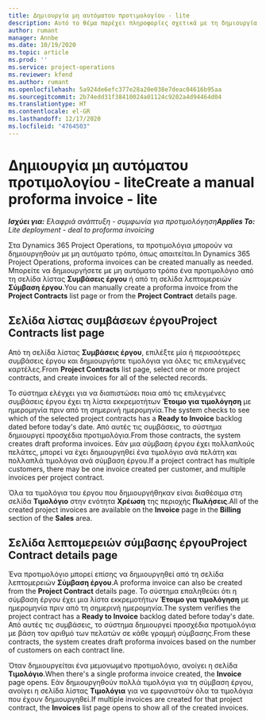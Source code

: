 ```yaml
---
title: Δημιουργία μη αυτόματου προτιμολογίου - lite
description: Αυτό το θέμα παρέχει πληροφορίες σχετικά με τη δημιουργία ενός μη αυτόματου προτιμολογίου στο Project Operations.
author: rumant
manager: Annbe
ms.date: 10/19/2020
ms.topic: article
ms.prod: ''
ms.service: project-operations
ms.reviewer: kfend
ms.author: rumant
ms.openlocfilehash: 5a924de6efc377e28a20e038e7deac04616b95aa
ms.sourcegitcommit: 2b74edd31f38410024a01124c9202a4d94464d04
ms.translationtype: HT
ms.contentlocale: el-GR
ms.lasthandoff: 12/17/2020
ms.locfileid: "4764503"
---
```

# <a name="create-a-manual-proforma-invoice---lite"></a><span data-ttu-id="4f779-103">Δημιουργία μη αυτόματου προτιμολογίου - lite</span><span class="sxs-lookup"><span data-stu-id="4f779-103">Create a manual proforma invoice - lite</span></span>

<span data-ttu-id="4f779-104">_**Ισχύει για:** Ελαφριά ανάπτυξη - συμφωνία για προτιμολόγηση_</span><span class="sxs-lookup"><span data-stu-id="4f779-104">_**Applies To:** Lite deployment - deal to proforma invoicing_</span></span>

<span data-ttu-id="4f779-105">Στα Dynamics 365 Project Operations, τα προτιμολόγια μπορούν να δημιουργηθούν με μη αυτόματο τρόπο, όπως απαιτείται.</span><span class="sxs-lookup"><span data-stu-id="4f779-105">In Dynamics 365 Project Operations, proforma invoices can be created manually as needed.</span></span> <span data-ttu-id="4f779-106">Μπορείτε να δημιουργήσετε με μη αυτόματο τρόπο ένα προτιμολόγιο από τη σελίδα λίστας **Συμβάσεις έργου** ή από τη σελίδα λεπτομερειών **Σύμβαση έργου**.</span><span class="sxs-lookup"><span data-stu-id="4f779-106">You can manually create a proforma invoice from the **Project Contracts** list page or from the **Project Contract** details page.</span></span>

##  <a name="project-contracts-list-page"></a><span data-ttu-id="4f779-107">Σελίδα λίστας συμβάσεων έργου</span><span class="sxs-lookup"><span data-stu-id="4f779-107">Project Contracts list page</span></span>

<span data-ttu-id="4f779-108">Από τη σελίδα λίστας **Συμβάσεις έργου**, επιλέξτε μία ή περισσότερες συμβάσεις έργου και δημιουργήστε τιμολόγια για όλες τις επιλεγμένες καρτέλες.</span><span class="sxs-lookup"><span data-stu-id="4f779-108">From **Project Contracts** list page, select one or more project contracts, and create invoices for all of the selected records.</span></span>

<span data-ttu-id="4f779-109">Το σύστημα ελέγχει για να διαπιστώσει ποια από τις επιλεγμένες συμβάσεις έργου έχει τη λίστα εκκρεμοτήτων **Έτοιμο για τιμολόγηση** με ημερομηνία πριν από τη σημερινή ημερομηνία.</span><span class="sxs-lookup"><span data-stu-id="4f779-109">The system checks to see which of the selected project contracts has a **Ready to Invoice** backlog dated before today's date.</span></span> <span data-ttu-id="4f779-110">Από αυτές τις συμβάσεις, το σύστημα δημιουργεί προσχέδια προτιμολόγια.</span><span class="sxs-lookup"><span data-stu-id="4f779-110">From those contracts, the system creates draft proforma invoices.</span></span> <span data-ttu-id="4f779-111">Εάν μια σύμβαση έργου έχει πολλαπλούς πελάτες, μπορεί να έχει δημιουργηθεί ένα τιμολόγιο ανά πελάτη και πολλαπλά τιμολόγια ανά σύμβαση έργου.</span><span class="sxs-lookup"><span data-stu-id="4f779-111">If a project contract has multiple customers, there may be one invoice created per customer, and multiple invoices per project contract.</span></span>

<span data-ttu-id="4f779-112">Όλα τα τιμολόγια του έργου που δημιουργήθηκαν είναι διαθέσιμα στη σελίδα **Τιμολόγιο** στην ενότητα **Χρέωση** της περιοχής **Πωλήσεις**.</span><span class="sxs-lookup"><span data-stu-id="4f779-112">All of the created project invoices are available on the **Invoice** page in the **Billing** section of the **Sales** area.</span></span>

## <a name="project-contract-details-page"></a><span data-ttu-id="4f779-113">Σελίδα λεπτομερειών σύμβασης έργου</span><span class="sxs-lookup"><span data-stu-id="4f779-113">Project Contract details page</span></span>

<span data-ttu-id="4f779-114">Ένα προτιμολόγιο μπορεί επίσης να δημιουργηθεί από τη σελίδα λεπτομερειών **Σύμβαση έργου**.</span><span class="sxs-lookup"><span data-stu-id="4f779-114">A proforma invoice can also be created from the **Project Contract** details page.</span></span> <span data-ttu-id="4f779-115">Το σύστημα επαληθεύει ότι η σύμβαση έργου έχει μια λίστα εκκρεμοτήτων **Έτοιμο για τιμολόγηση** με ημερομηνία πριν από τη σημερινή ημερομηνία.</span><span class="sxs-lookup"><span data-stu-id="4f779-115">The system verifies the project contract has a **Ready to Invoice** backlog dated before today's date.</span></span> <span data-ttu-id="4f779-116">Από αυτές τις συμβάσεις, το σύστημα δημιουργεί προσχέδια προτιμολόγια με βάση τον αριθμό των πελατών σε κάθε γραμμή σύμβασης.</span><span class="sxs-lookup"><span data-stu-id="4f779-116">From these contracts, the system creates draft proforma invoices based on the number of customers on each contract line.</span></span>

<span data-ttu-id="4f779-117">Όταν δημιουργείται ένα μεμονωμένο προτιμολόγιο, ανοίγει η σελίδα **Τιμολόγιο**.</span><span class="sxs-lookup"><span data-stu-id="4f779-117">When there's a single proforma invoice created, the **Invoice** page opens.</span></span> <span data-ttu-id="4f779-118">Εάν δημιουργηθούν πολλά τιμολόγια για τη σύμβαση έργου, ανοίγει η σελίδα λίστας **Τιμολόγια** για να εμφανιστούν όλα τα τιμολόγια που έχουν δημιουργηθεί.</span><span class="sxs-lookup"><span data-stu-id="4f779-118">If multiple invoices are created for that project contract, the **Invoices** list page opens to show all of the created invoices.</span></span>
